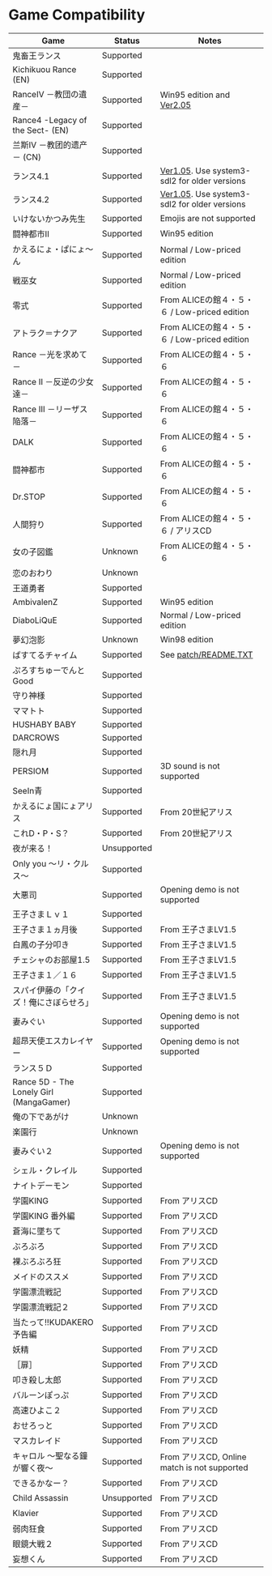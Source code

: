 Game Compatibility
==================

|                 Game                        |   Status    | Notes |
| ------------------------------------------- | ----------- | ----- |
| 鬼畜王ランス                                | Supported   |       |
| Kichikuou Rance (EN)                        | Supported   |       |
| RanceIV －教団の遺産－                      | Supported   | Win95 edition and [Ver2.05](https://hannylaboratory.blogspot.com/2023/01/blog-post_26.html) |
| Rance4 -Legacy of the Sect- (EN)            | Supported   |       |
| 兰斯IV －教团的遗产－ (CN)                  | Supported   |       |
| ランス4.1                                   | Supported   | [Ver1.05](https://hannylaboratory.blogspot.com/2023/02/blog-post_9.html). Use system3-sdl2 for older versions |
| ランス4.2                                   | Supported   | [Ver1.05](https://hannylaboratory.blogspot.com/2023/02/blog-post_9.html). Use system3-sdl2 for older versions |
| いけないかつみ先生                          | Supported   | Emojis are not supported |
| 闘神都市II                                  | Supported   | Win95 edition |
| かえるにょ・ぱにょ～ん                      | Supported   | Normal / Low-priced edition |
| 戦巫女                                      | Supported   | Normal / Low-priced edition |
| 零式                                        | Supported   | From ALICEの館４・５・６ / Low-priced edition |
| アトラク＝ナクア                            | Supported   | From ALICEの館４・５・６ / Low-priced edition |
| Rance －光を求めて－                        | Supported   | From ALICEの館４・５・６ |
| Rance II －反逆の少女達－                   | Supported   | From ALICEの館４・５・６ |
| Rance III －リーザス陥落－                  | Supported   | From ALICEの館４・５・６ |
| DALK                                        | Supported   | From ALICEの館４・５・６ |
| 闘神都市                                    | Supported   | From ALICEの館４・５・６ |
| Dr.STOP                                     | Supported   | From ALICEの館４・５・６ |
| 人間狩り                                    | Supported   | From ALICEの館４・５・６ / アリスCD |
| 女の子図鑑                                  | Unknown     | From ALICEの館４・５・６ |
| 恋のおわり                                  | Unknown     |       |
| 王道勇者                                    | Supported   |       |
| AmbivalenZ                                  | Supported   | Win95 edition |
| DiaboLiQuE                                  | Supported   | Normal / Low-priced edition |
| 夢幻泡影                                    | Unknown     | Win98 edition |
| ぱすてるチャイム                            | Supported   | See [patch/README.TXT](patch/README.TXT) |
| ぷろすちゅーでんとGood                      | Supported   |       |
| 守り神様                                    | Supported   |       |
| ママトト                                    | Supported   |       |
| HUSHABY BABY                                | Supported   |       |
| DARCROWS                                    | Supported   |       |
| 隠れ月                                      | Supported   |       |
| PERSIOM                                     | Supported   | 3D sound is not supported |
| SeeIn青                                     | Supported   |       |
| かえるにょ国にょアリス                      | Supported   | From 20世紀アリス |
| これD・P・S？                               | Supported   | From 20世紀アリス |
| 夜が来る！                                  | Unsupported |       |
| Only you ～リ・クルス～                     | Supported   |       |
| 大悪司                                      | Supported   | Opening demo is not supported |
| 王子さまＬｖ１                              | Supported   |       |
| 王子さま１ヵ月後                            | Supported   | From 王子さまLV1.5 |
| 白鳳の子分叩き                              | Supported   | From 王子さまLV1.5 |
| チェシャのお部屋1.5                         | Supported   | From 王子さまLV1.5 |
| 王子さま１／１６                            | Supported   | From 王子さまLV1.5 |
| スパイ伊藤の「クイズ！俺にさぼらせろ」      | Supported   | From 王子さまLV1.5 |
| 妻みぐい                                    | Supported   | Opening demo is not supported |
| 超昂天使エスカレイヤー                      | Supported   | Opening demo is not supported |
| ランス５Ｄ                                  | Supported   |       |
| Rance 5D - The Lonely Girl (MangaGamer)     | Supported   |       |
| 俺の下であがけ                              | Unknown     |       |
| 楽園行                                      | Unknown     |       |
| 妻みぐい２                                  | Supported   | Opening demo is not supported |
| シェル・クレイル                            | Supported   |       |
| ナイトデーモン                              | Supported   |       |
| 学園KING                                    | Supported   | From アリスCD |
| 学園KING 番外編                             | Supported   | From アリスCD |
| 蒼海に墜ちて                                | Supported   | From アリスCD |
| ぶろぶろ                                    | Supported   | From アリスCD |
| 裸ぶろぶろ狂                                | Supported   | From アリスCD |
| メイドのススメ                              | Supported   | From アリスCD |
| 学園漂流戦記                                | Supported   | From アリスCD |
| 学園漂流戦記２                              | Supported   | From アリスCD |
| 当たって!!KUDAKERO 予告編                   | Supported   | From アリスCD |
| 妖精                                        | Supported   | From アリスCD |
| ［扉］                                      | Supported   | From アリスCD |
| 叩き殺し太郎                                | Supported   | From アリスCD |
| バルーンぽっぷ                              | Supported   | From アリスCD |
| 高速ひよこ２                                | Supported   | From アリスCD |
| おせろっと                                  | Supported   | From アリスCD |
| マスカレイド                                | Supported   | From アリスCD |
| キャロル ～聖なる鐘が響く夜～               | Supported   | From アリスCD, Online match is not supported |
| できるかなー？                              | Supported   | From アリスCD |
| Child Assassin                              | Unsupported | From アリスCD |
| Klavier                                     | Supported   | From アリスCD |
| 弱肉狂食                                    | Supported   | From アリスCD |
| 眼鏡大戦２                                  | Supported   | From アリスCD |
| 妄想くん                                    | Supported   | From アリスCD |
